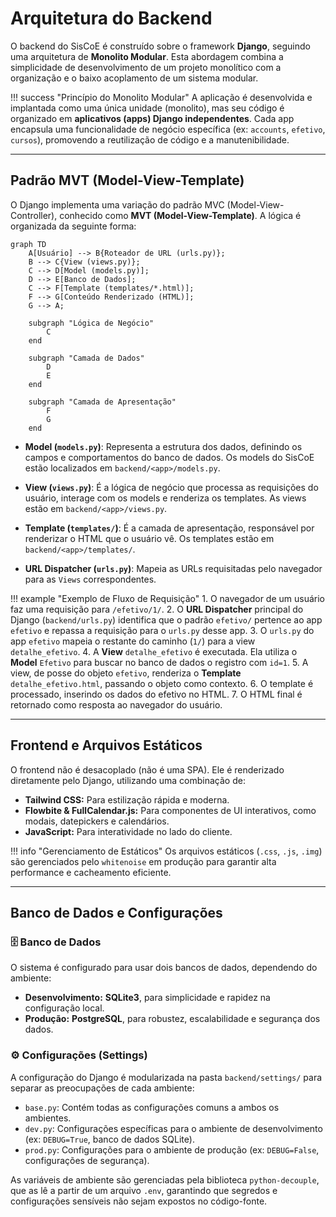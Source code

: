 # Arquitetura do Backend

O backend do SisCoE é construído sobre o framework **Django**, seguindo uma arquitetura de **Monolito Modular**. Esta abordagem combina a simplicidade de desenvolvimento de um projeto monolítico com a organização e o baixo acoplamento de um sistema modular.

!!! success "Princípio do Monolito Modular"
    A aplicação é desenvolvida e implantada como uma única unidade (monolito), mas seu código é organizado em **aplicativos (apps) Django independentes**. Cada app encapsula uma funcionalidade de negócio específica (ex: `accounts`, `efetivo`, `cursos`), promovendo a reutilização de código e a manutenibilidade.

---

## Padrão MVT (Model-View-Template)

O Django implementa uma variação do padrão MVC (Model-View-Controller), conhecido como **MVT (Model-View-Template)**. A lógica é organizada da seguinte forma:

```mermaid
graph TD
    A[Usuário] --> B{Roteador de URL (urls.py)};
    B --> C{View (views.py)};
    C --> D[Model (models.py)];
    D --> E[Banco de Dados];
    C --> F[Template (templates/*.html)];
    F --> G[Conteúdo Renderizado (HTML)];
    G --> A;

    subgraph "Lógica de Negócio"
        C
    end

    subgraph "Camada de Dados"
        D
        E
    end

    subgraph "Camada de Apresentação"
        F
        G
    end
```

- **Model (`models.py`)**: Representa a estrutura dos dados, definindo os campos e comportamentos do banco de dados. Os models do SisCoE estão localizados em `backend/<app>/models.py`.

- **View (`views.py`)**: É a lógica de negócio que processa as requisições do usuário, interage com os models e renderiza os templates. As views estão em `backend/<app>/views.py`.

- **Template (`templates/`)**: É a camada de apresentação, responsável por renderizar o HTML que o usuário vê. Os templates estão em `backend/<app>/templates/`.

- **URL Dispatcher (`urls.py`)**: Mapeia as URLs requisitadas pelo navegador para as `Views` correspondentes.

!!! example "Exemplo de Fluxo de Requisição"
    1.  O navegador de um usuário faz uma requisição para `/efetivo/1/`.
    2.  O **URL Dispatcher** principal do Django (`backend/urls.py`) identifica que o padrão `efetivo/` pertence ao app `efetivo` e repassa a requisição para o `urls.py` desse app.
    3.  O `urls.py` do app `efetivo` mapeia o restante do caminho (`1/`) para a view `detalhe_efetivo`.
    4.  A **View** `detalhe_efetivo` é executada. Ela utiliza o **Model** `Efetivo` para buscar no banco de dados o registro com `id=1`.
    5.  A view, de posse do objeto `efetivo`, renderiza o **Template** `detalhe_efetivo.html`, passando o objeto como contexto.
    6.  O template é processado, inserindo os dados do efetivo no HTML.
    7.  O HTML final é retornado como resposta ao navegador do usuário.

---

## Frontend e Arquivos Estáticos

O frontend não é desacoplado (não é uma SPA). Ele é renderizado diretamente pelo Django, utilizando uma combinação de:

-   **Tailwind CSS:** Para estilização rápida e moderna.
-   **Flowbite & FullCalendar.js:** Para componentes de UI interativos, como modais, datepickers e calendários.
-   **JavaScript:** Para interatividade no lado do cliente.

!!! info "Gerenciamento de Estáticos"
    Os arquivos estáticos (`.css`, `.js`, `.img`) são gerenciados pelo `whitenoise` em produção para garantir alta performance e cacheamento eficiente.

---

## Banco de Dados e Configurações

### 🗄️ Banco de Dados

O sistema é configurado para usar dois bancos de dados, dependendo do ambiente:

-   **Desenvolvimento:** **SQLite3**, para simplicidade e rapidez na configuração local.
-   **Produção:** **PostgreSQL**, para robustez, escalabilidade e segurança dos dados.

### ⚙️ Configurações (Settings)

A configuração do Django é modularizada na pasta `backend/settings/` para separar as preocupações de cada ambiente:

-   `base.py`: Contém todas as configurações comuns a ambos os ambientes.
-   `dev.py`: Configurações específicas para o ambiente de desenvolvimento (ex: `DEBUG=True`, banco de dados SQLite).
-   `prod.py`: Configurações para o ambiente de produção (ex: `DEBUG=False`, configurações de segurança).

As variáveis de ambiente são gerenciadas pela biblioteca `python-decouple`, que as lê a partir de um arquivo `.env`, garantindo que segredos e configurações sensíveis não sejam expostos no código-fonte.